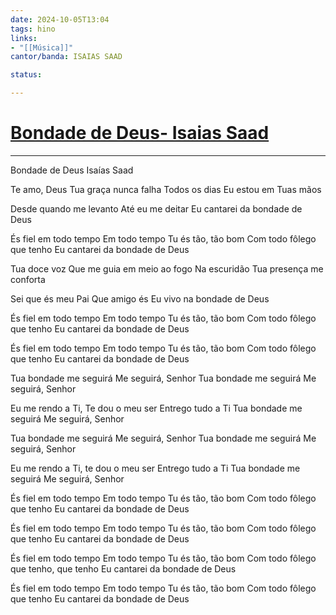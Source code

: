 ```yaml
---
date: 2024-10-05T13:04
tags: hino
links: 
- "[[Música]]"
cantor/banda: ISAIAS SAAD

status: 

---
```

# [Bondade de Deus- Isaias Saad](https://www.youtube.com/watch?v=mZ9yZYo9Mmk)
---

Bondade de Deus
Isaías Saad

Te amo, Deus
Tua graça nunca falha
Todos os dias
Eu estou em Tuas mãos

Desde quando me levanto
Até eu me deitar
Eu cantarei da bondade de Deus

És fiel em todo tempo
Em todo tempo Tu és tão, tão bom
Com todo fôlego que tenho
Eu cantarei da bondade de Deus

Tua doce voz
Que me guia em meio ao fogo
Na escuridão
Tua presença me conforta

Sei que és meu Pai
Que amigo és
Eu vivo na bondade de Deus

És fiel em todo tempo
Em todo tempo Tu és tão, tão bom
Com todo fôlego que tenho
Eu cantarei da bondade de Deus

És fiel em todo tempo
Em todo tempo Tu és tão, tão bom
Com todo fôlego que tenho
Eu cantarei da bondade de Deus

Tua bondade me seguirá
Me seguirá, Senhor
Tua bondade me seguirá
Me seguirá, Senhor

Eu me rendo a Ti, Te dou o meu ser
Entrego tudo a Ti
Tua bondade me seguirá
Me seguirá, Senhor

Tua bondade me seguirá
Me seguirá, Senhor
Tua bondade me seguirá
Me seguirá, Senhor

Eu me rendo a Ti, te dou o meu ser
Entrego tudo a Ti
Tua bondade me seguirá
Me seguirá, Senhor

És fiel em todo tempo
Em todo tempo Tu és tão, tão bom
Com todo fôlego que tenho
Eu cantarei da bondade de Deus

És fiel em todo tempo
Em todo tempo Tu és tão, tão bom
Com todo fôlego que tenho
Eu cantarei da bondade de Deus

És fiel em todo tempo
Em todo tempo Tu és tão, tão bom
Com todo fôlego que tenho, que tenho
Eu cantarei da bondade de Deus

És fiel em todo tempo
Em todo tempo Tu és tão, tão bom
Com todo fôlego que tenho
Eu cantarei da bondade de Deus